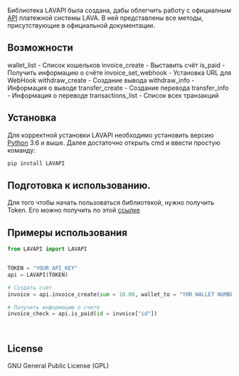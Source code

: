 Библиотека LAVAPI была создана, дабы облегчить работу c официалным [API](https://dev.lava.ru/) платежной системы LAVA.
В ней представлены все методы, присутствующие в официальной документации.
  
## Возможности

wallet_list - Список кошельков
invoice_create - Выставить счёт
is_paid - Получить информацию о счёте
invoice_set_webhook - Установка URL для WebHook
withdraw_create - Создание вывода
withdraw_info - Информация о выводе
transfer_create - Создание перевода
transfer_info - Информация о переводе
transactions_list - Список всех транзакций




## Установка

Для корректной установки LAVAPI необходимо установить версию [Python](https://www.python.org/) 3.6 и выше.
Далее достаточно открыть cmd и ввести простую команду:
```cmd
pip install LAVAPI
```

## Подготовка к использованию.
Для того чтобы начать пользоваться библиотекой, нужно получить Token.
Его можно получить по этой [ссылке](https://lava.ru/dashboard/settings/api)


## Примеры использования
``` python
from LAVAPI import LAVAPI


TOKEN = "YOUR_API_KEY"
api = LAVAPI(TOKEN)

# Создать счёт
invoice = api.invoice_create(sum = 10.00, wallet_to = "YOR WALLET NUMBER", comment = "LAVAPI invoice_create test!")

# Получить информацию о счете
invoice_check = api.is_paid(id = invoice["id"])




```



## License

GNU General Public License (GPL)
